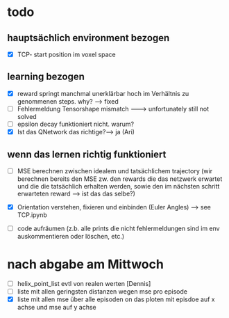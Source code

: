 # todo

## hauptsächlich environment bezogen

- [x] TCP- start position im voxel space

## learning bezogen

- [x] reward springt manchmal unerklärbar hoch im Verhältnis zu genommenen steps. why? --> fixed
- [ ] Fehlermeldung Tensorshape mismatch ---> unfortunately still not solved
- [ ] epsilon decay funktioniert nicht. warum?
- [x] Ist das QNetwork das richtige?--> ja (Ari)

## wenn das lernen richtig funktioniert

- [ ] MSE berechnen zwischen idealem und tatsächlichem trajectory
(wir berechnen bereits den MSE zw. den rewards die das netzwerk erwartet und die die tatsächlich erhalten werden, sowie den im nächsten schritt erwarteten reward --> ist das das selbe?)
- [x] Orientation verstehen, fixieren und einbinden (Euler Angles) --> see TCP.ipynb  
- [ ] code aufräumen (z.b. alle prints die nicht fehlermeldungen sind im env auskommentieren oder löschen, etc.)


# nach abgabe am Mittwoch
- [ ] helix_point_list evtl von realen werten [Dennis]
- [ ] liste mit allen geringsten distanzen wegen mse pro episode 
- [x] liste mit allen mse über alle episoden on das ploten mit episdoe auf x achse und mse auf y achse